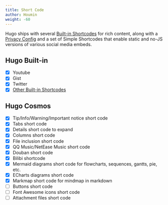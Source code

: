 ```yaml
---
title: Short Code
author: Houmin
weight: -60
---
```


Hugo ships with several [Built-in Shortcodes](https://gohugo.io/content-management/shortcodes/#use-hugos-built-in-shortcodes) for rich content, along with a [Privacy Config](https://gohugo.io/about/hugo-and-gdpr/) and a set of Simple Shortcodes that enable static and no-JS versions of various social media embeds.

## Hugo Built-in

- [x] Youtube
- [x] Gist
- [x] Twitter
- [x] [Other Built-in Shortcodes](https://gohugo.io/content-management/shortcodes/#use-hugos-built-in-shortcodes)

## Hugo Cosmos

- [x] Tip/Info/Warning/Important notice short code
- [x] Tabs short code
- [x] Details short code to expand
- [x] Columns short code
- [x] File inclusion short code
- [x] QQ Music/NetEase Music short code
- [x] Douban short code
- [x] Bilibi shortcode
- [x] Mermaid diagrams short code for flowcharts, sequences, gantts, pie, etc.
- [x] ECharts diagrams short code
- [x] Markmap short code for mindmap in markdown
- [ ] Buttons short code
- [ ] Font Awesome icons short code
- [ ] Attachment files short code
